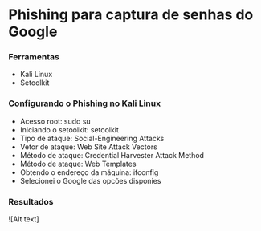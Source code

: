 # Phishing para captura de senhas do Google

### Ferramentas 
  - Kali Linux
  - Setoolkit
### Configurando o Phishing no Kali Linux
  - Acesso root: sudo su
  - Iniciando o setoolkit: setoolkit
  - Tipo de ataque: Social-Engineering Attacks
  - Vetor de ataque: Web Site Attack Vectors
  - Método de ataque: Credential Harvester Attack Method 
  - Método de ataque: Web Templates
  - Obtendo o endereço da máquina: ifconfig
  - Selecionei o Google das opcões disponies
### Resultados

![Alt text]

